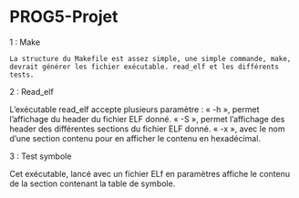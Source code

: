 # PROG5-Projet

1 : Make

    La structure du Makefile est assez simple, une simple commande, make, devrait générer les fichier exécutable. read_elf et les différents tests.

2 : Read_elf

L’exécutable read_elf accepte plusieurs paramètre :
    « -h », permet l’affichage du header du fichier ELF donné.
    « -S », permet l’affichage des header des différentes sections du fichier ELF donné.
    « -x », avec le nom d’une section contenu pour en afficher le contenu en hexadécimal.

3 : Test symbole

Cet exécutable, lancé avec un fichier ELf en paramètres affiche le contenu de la section contenant la table de symbole.